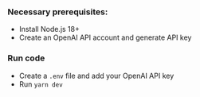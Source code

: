 ### Necessary prerequisites:
- Install Node.js 18+
- Create an OpenAI API account and generate API key

### Run code 
- Create a `.env` file and add your OpenAI API key
- Run `yarn dev`